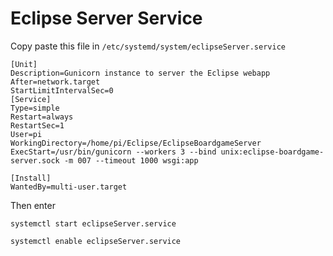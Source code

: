 # Eclipse Server Service

Copy paste this file in ```/etc/systemd/system/eclipseServer.service```

```service
[Unit]
Description=Gunicorn instance to server the Eclipse webapp
After=network.target
StartLimitIntervalSec=0
[Service]
Type=simple
Restart=always
RestartSec=1
User=pi
WorkingDirectory=/home/pi/Eclipse/EclipseBoardgameServer
ExecStart=/usr/bin/gunicorn --workers 3 --bind unix:eclipse-boardgame-server.sock -m 007 --timeout 1000 wsgi:app

[Install]
WantedBy=multi-user.target
```

Then enter

```systemctl start eclipseServer.service```

```systemctl enable eclipseServer.service```
